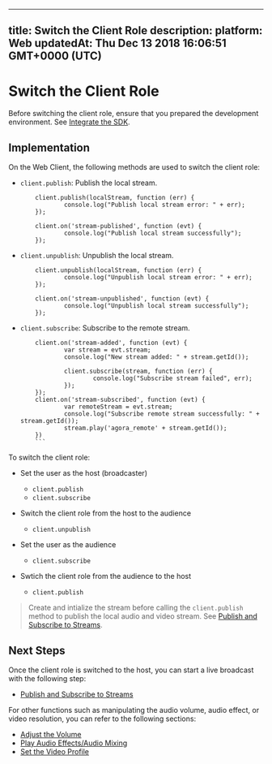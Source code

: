 
---
title: Switch the Client Role
description: 
platform: Web
updatedAt: Thu Dec 13 2018 16:06:51 GMT+0000 (UTC)
---
# Switch the Client Role
Before switching the client role, ensure that you prepared the development environment. See [Integrate the SDK](../../en/Interactive%20Broadcast/web_prepare.md).

## Implementation
On the Web Client, the following methods are used to switch the client role:

- `client.publish`: Publish the local stream.

	```
		client.publish(localStream, function (err) {
				console.log("Publish local stream error: " + err);
		});

		client.on('stream-published', function (evt) {
				console.log("Publish local stream successfully");
		});

	```

- `client.unpublish`: Unpublish the local stream.

	```
		client.unpublish(localStream, function (err) {
				console.log("Unpublish local stream error: " + err);
		});

		client.on('stream-unpublished', function (evt) {
				console.log("Unpublish local stream successfully");
		});

	```

- `client.subscribe`: Subscribe to the remote stream.

	```
		client.on('stream-added', function (evt) {
				var stream = evt.stream;
				console.log("New stream added: " + stream.getId());

				client.subscribe(stream, function (err) {
						console.log("Subscribe stream failed", err);
				});
		});
		client.on('stream-subscribed', function (evt) {
				var remoteStream = evt.stream;
				console.log("Subscribe remote stream successfully: " + stream.getId());
				stream.play('agora_remote' + stream.getId());
		})
		```
	
To switch the client role:
- Set the user as the host (broadcaster)

  * `client.publish`
  * `client.subscribe`

- Switch the client role from the host to the audience

  * `client.unpublish`

- Set the user as the audience

  * `client.subscribe`

- Swtich the client role from the audience to the host

  * `client.publish`

> Create and intialize the stream before calling the `client.publish` method to publish the local audio and video stream. See [Publish and Subscribe to Streams](../../cn/Interactive%20Broadcast/publish_web_video.md).

## Next Steps

Once the client role is switched to the host, you can start a live broadcast with the following step:

- [Publish and Subscribe to Streams](../../en/Interactive%20Broadcast/publish_web_live.md)

For other functions such as manipulating the audio volume, audio effect, or video resolution, you can refer to the following sections:

- [Adjust the Volume](../../en/Interactive%20Broadcast/volume_web.md)
- [Play Audio Effects/Audio Mixing](../../en/Interactive%20Broadcast/effect_mixing_web.md)
- [Set the Video Profile](../../en/Interactive%20Broadcast/videoProfile_web.md)
